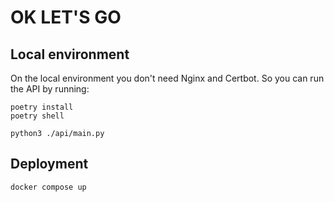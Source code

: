 # OK LET'S GO

## Local environment
On the local environment you don't need Nginx and Certbot. So you can run the API by running:
```
poetry install
poetry shell
```

```
python3 ./api/main.py
```

## Deployment

```
docker compose up
```